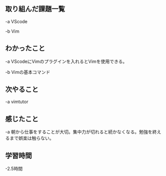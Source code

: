 ## 取り組んだ課題一覧  
-a  VScode

-b  Vim
## わかったこと
-a  VScodeにVimのプラグインを入れるとVimを使用できる。

-b  Vimの基本コマンド
## 次やること
-a  vimtutor

## 感じたこと
-a  朝から仕事をすることが大切。集中力が切れると続かなくなる。勉強を終えるまで娯楽は触らない。

## 学習時間
-2.5時間
